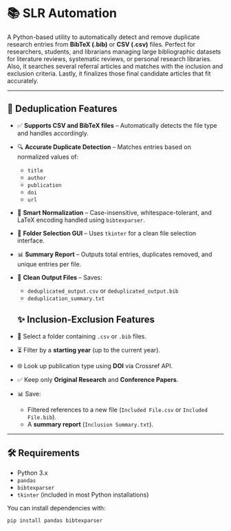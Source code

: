 # 📚 SLR Automation

A Python-based utility to automatically detect and remove duplicate research entries from **BibTeX (.bib)** or **CSV (.csv)** files. Perfect for researchers, students, and librarians managing large bibliographic datasets for literature reviews, systematic reviews, or personal research libraries. Also, it searches several referral articles and matches with the inclusion and exclusion criteria. Lastly, it finalizes those final candidate articles that fit accurately.

---

## 🚀 Deduplication Features

- ✅ **Supports CSV and BibTeX files** – Automatically detects the file type and handles accordingly.
- 🔍 **Accurate Duplicate Detection** – Matches entries based on normalized values of:
  - `title`
  - `author`
  - `publication`
  - `doi`
  - `url`
- 🧠 **Smart Normalization** – Case-insensitive, whitespace-tolerant, and LaTeX encoding handled using `bibtexparser`.
- 📂 **Folder Selection GUI** – Uses `tkinter` for a clean file selection interface.
- 📊 **Summary Report** – Outputs total entries, duplicates removed, and unique entries per file.
- 💾 **Clean Output Files** – Saves:
  - `deduplicated_output.csv` or `deduplicated_output.bib`
  - `deduplication_summary.txt`
 
  ## ✨ Inclusion-Exclusion Features
- 📂 Select a folder containing `.csv` or `.bib` files.
- ⏳ Filter by a **starting year** (up to the current year).
- 🌐 Look up publication type using **DOI** via Crossref API.
- ✅ Keep only **Original Research** and **Conference Papers**.
- 📊 Save:
  - Filtered references to a new file (`Included File.csv` or `Included File.bib`).
  - A **summary report** (`Inclusion Summary.txt`).

---

## 🛠️ Requirements

- Python 3.x
- `pandas`
- `bibtexparser`
- `tkinter` (included in most Python installations)

You can install dependencies with:

```bash
pip install pandas bibtexparser
